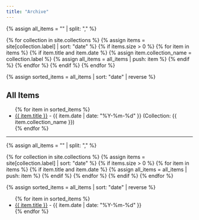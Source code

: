 ```yaml
---
title: "Archive"
---
```



{% assign all_items = "" | split: "," %}

{% for collection in site.collections %}
  {% assign items = site[collection.label] | sort: "date" %}
  {% if items.size > 0 %}
    {% for item in items %}
      {% if item.title and item.date %}
        {% assign item.collection_name = collection.label %}
        {% assign all_items = all_items | push: item %}
      {% endif %}
    {% endfor %}
  {% endif %}
{% endfor %}

{% assign sorted_items = all_items | sort: "date" | reverse %}

<h2>All Items</h2>
<ul>
  {% for item in sorted_items %}
    <li>
      <a href="{{ item.url }}">{{ item.title }}</a> - {{ item.date | date: "%Y-%m-%d" }}
      <span>(Collection: {{ item.collection_name }})</span>
    </li>
  {% endfor %}
</ul>



---

{% assign all_items = "" | split: "," %}

{% for collection in site.collections %}
  {% assign items = site[collection.label] | sort: "date" %}
  {% if items.size > 0 %}
    {% for item in items %}
      {% if item.title and item.date %}
        {% assign all_items = all_items | push: item %}
      {% endif %}
    {% endfor %}
  {% endif %}
{% endfor %}

{% assign sorted_items = all_items | sort: "date" | reverse %}

<ul>
  {% for item in sorted_items %}
    <li><a href="{{ item.url }}">{{ item.title }}</a> - {{ item.date | date: "%Y-%m-%d" }}</li>
  {% endfor %}
</ul>

